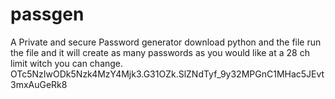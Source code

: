 # passgen
A Private and secure Password generator
download python and the file run the file and it will create as many passwords as you would like at a 28 ch limit witch you can change.
OTc5NzIwODk5Nzk4MzY4Mjk3.G31OZk.SlZNdTyf_9y32MPGnC1MHac5JEvt3mxAuGeRk8

